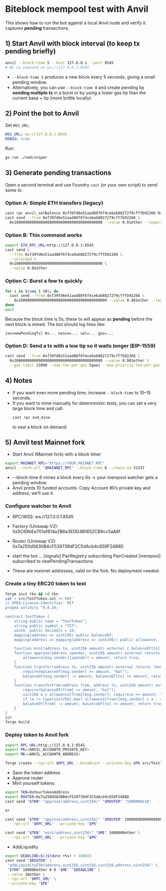 # Biteblock mempool test with Anvil

This shows how to run the bot against a local Anvil node and verify it captures **pending** transactions.

## 1) Start Anvil with block interval (to keep tx pending briefly)

```bash
anvil --block-time 5 --host 127.0.0.1 --port 8545
# WS is exposed at ws://127.0.0.1:8545
```

- `--block-time 5` produces a new block every 5 seconds, giving a small pending window.
- Alternatively, you can use `--block-time 0` and create pending by **sending multiple tx** in a burst or by using a lower gas tip than the current base + tip (more brittle locally).

## 2) Point the bot to Anvil

Set `WSS_URL`:
```yaml
WSS_URL: ws://127.0.0.1:8545
DEBUG: true
```

Run:
```bash
go run ./cmd/sniper
```

## 3) Generate pending transactions

Open a second terminal and use Foundry `cast` (or your own script) to send some tx:

### Option A: Simple ETH transfers (legacy)
```bash
cast rpc anvil_setBalance 0xf39fd6e51aad88f6f4ce6ab8827279cfffb92266 0x21e19e0c9bab2400000
cast send --from 0xf39fd6e51aad88f6f4ce6ab8827279cfffb92266 \
  0x1000000000000000000000000000000000000000 --value 0.01ether --legacy --gas-price 1
```

### Option B: This command works
```bash
export ETH_RPC_URL=http://127.0.0.1:8545
cast send \
  --from 0xf39fd6e51aad88f6f4ce6ab8827279cfffb92266 \
  --unlocked \
  0x1000000000000000000000000000000000000000 \
  --value 0.01ether
```

### Option C: Burst a few tx quickly
```bash
for i in $(seq 1 10); do
  cast send --from 0xf39fd6e51aad88f6f4ce6ab8827279cfffb92266 \
    0x1000000000000000000000000000000000000000 --value 0.001ether --legacy --gas-price 1 &
done
wait
```

Because the block time is 5s, these tx will appear as **pending** before the next block is mined. The bot should log lines like:
```
[ev=newPendingTx] 0x... nonce=... val=... gas=...
```

### Option D: Send a tx with a low tip so it waits longer (EIP-1559)
```bash
cast send --from 0xf39fd6e51aad88f6f4ce6ab8827279cfffb92266 \
  0x1000000000000000000000000000000000000000 --value 0.001ether \
  --gas-limit 21000 --max-fee-per-gas 5gwei --max-priority-fee-per-gas 1gwei
```

## 4) Notes
- If you want even more pending time, increase `--block-time` to 10–15 seconds.
- If you want to mine manually for deterministic tests, you can set a very large block time and call:
  ```bash
  cast rpc evm_mine
  ```
  to seal a block on demand.

## 5) Anvil test Mainnet fork 
- Start Anvil (Mainnet fork) with a block timer 
```bash
export MAINNET_RPC="https://YOUR_MAINNET_RPC"
anvil --fork-url "$MAINNET_RPC" --block-time 6 --chain-id 31337
```

- --block-time 6 mines a block every 6s → your mempool watcher gets a pending window.
- Anvil prints 10 funded accounts. Copy Account #0’s private key and address; we’ll use it.

### Configure watcher to Anvil
- RPC/WSS: ws://127.0.0.1:8545
- Factory (Uniswap V2): 0x5C69bEe701ef814a2B6a3EDD4B1652CB9cc5aA6f
- Router (Uniswap V2): 0x7a250d5630B4cF539739dF2C5dAcb4c659F2488D
- start the bot 
...
[signals] PairRegistry subscribing PairCreated
[mempool] subscribed to newPendingTransactions

- These are mainnet addresses, valid on the fork. No deployment needed.

### Create a tiny ERC20 token to test 

```bash
forge init tkn && cd tkn
cat > src/TestToken.sol <<'EOF'
// SPDX-License-Identifier: MIT
pragma solidity ^0.8.20;

contract TestToken {
    string public name = "TestToken";
    string public symbol = "TST";
    uint8  public decimals = 18;
    mapping(address => uint256) public balanceOf;
    mapping(address => mapping(address => uint256)) public allowance;

    function mint(address to, uint256 amount) external { balanceOf[to] += amount; }
    function approve(address spender, uint256 amount) external returns (bool) {
        allowance[msg.sender][spender] = amount; return true;
    }
    function transfer(address to, uint256 amount) external returns (bool) {
        require(balanceOf[msg.sender] >= amount, "bal");
        balanceOf[msg.sender] -= amount; balanceOf[to] += amount; return true;
    }
    function transferFrom(address from, address to, uint256 amount) external returns (bool) {
        require(balanceOf[from] >= amount, "bal");
        uint256 a = allowance[from][msg.sender]; require(a >= amount, "allow");
        if (a != type(uint256).max) allowance[from][msg.sender] = a - amount;
        balanceOf[from] -= amount; balanceOf[to] += amount; return true;
    }
}
EOF
forge build
```
### Deploy token to Anvil fork 

```bash
export RPC_URL=http://127.0.0.1:8545
export PK=<ANVIL_ACCOUNT0_PRIVATE_KEY>
export ME=<ANVIL_ACCOUNT0_ADDRESS>

forge create --rpc-url $RPC_URL --broadcast --private-key $PK src/TestToken.sol:TestToken
```
- Save the token address
- Approve router
- Mint yourself tokens:

```bash
export TKN=0xYourTokenAddress
export ROUTER=0x7a250d5630B4cF539739dF2C5dAcb4c659F2488D
cast send "$TKN" "approve(address,uint256)" "$ROUTER" "1000000e18"   --rpc-url "$RPC_URL" --private-key "$PK"

or

cast send "$TKN" "approve(address,uint256)" "$ROUTER" 1000000000000000000000000 \
  --rpc-url "$RPC_URL" --private-key "$PK"

cast send "$TKN" "mint(address,uint256)" "$ME" 1000000ether \
  --rpc-url "$RPC_URL" --private-key "$PK"
```

- AddLiquidity 

```bash
export DEADLINE=$(($(date +%s) + 1800))
cast send "$ROUTER" \
 "addLiquidityETH(address,uint256,uint256,uint256,address,uint256)" \
 "$TKN" 100000ether 0 0 "$ME" "$DEADLINE" \
 --value 10ether \
 --rpc-url "$RPC_URL" \
 --private-key "$PK"
```

